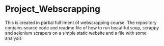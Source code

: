 # Project_Webscrapping
This is created in partial fulfilment of webscrapping course. The repository contains source code and readme file of how to run beautiful soup, scrappy and selenium scrapers on a simple static website and a file with some analysis
